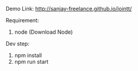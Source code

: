 Demo Link:
http://sanjay-freelance.github.io/jointt/

Requirement:
1. node (Download Node)

Dev step:
1. npm install
2. npm run start